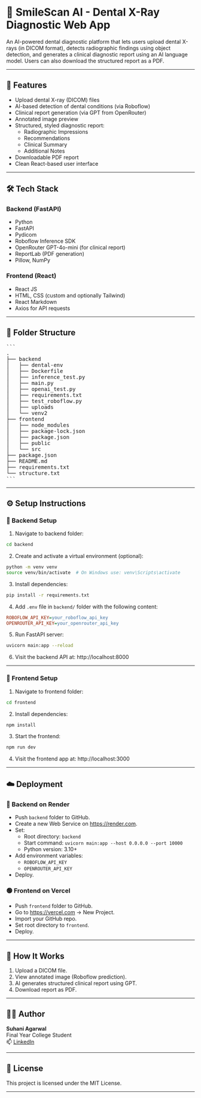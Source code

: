 # 🦷 SmileScan AI - Dental X-Ray Diagnostic Web App

An AI-powered dental diagnostic platform that lets users upload dental X-rays (in DICOM format), detects radiographic findings using object detection, and generates a clinical diagnostic report using an AI language model. Users can also download the structured report as a PDF.

---

## 🚀 Features

- Upload dental X-ray (DICOM) files
- AI-based detection of dental conditions (via Roboflow)
- Clinical report generation (via GPT from OpenRouter)
- Annotated image preview
- Structured, styled diagnostic report:
  - Radiographic Impressions
  - Recommendations
  - Clinical Summary
  - Additional Notes
- Downloadable PDF report
- Clean React-based user interface

---

## 🛠️ Tech Stack

### Backend (FastAPI)
- Python
- FastAPI
- Pydicom
- Roboflow Inference SDK
- OpenRouter GPT-4o-mini (for clinical report)
- ReportLab (PDF generation)
- Pillow, NumPy

### Frontend (React)
- React JS
- HTML, CSS (custom and optionally Tailwind)
- React Markdown
- Axios for API requests

---

## 📁 Folder Structure

<pre>```
.
├── backend
│   ├── dental-env
│   ├── Dockerfile
│   ├── inference_test.py
│   ├── main.py
│   ├── openai_test.py
│   ├── requirements.txt
│   ├── test_roboflow.py
│   ├── uploads
│   └── venv2
├── frontend
│   ├── node_modules
│   ├── package-lock.json
│   ├── package.json
│   ├── public
│   └── src
├── package.json
├── README.md
├── requirements.txt
└── structure.txt
```
</pre>

---

## ⚙️ Setup Instructions

### 🔧 Backend Setup

1. Navigate to backend folder:

```bash
cd backend
```

2. Create and activate a virtual environment (optional):

```bash
python -m venv venv
source venv/bin/activate  # On Windows use: venv\Scripts\activate
```

3. Install dependencies:

```bash
pip install -r requirements.txt
```

4. Add `.env` file in `backend/` folder with the following content:

```ini
ROBOFLOW_API_KEY=your_roboflow_api_key
OPENROUTER_API_KEY=your_openrouter_api_key
```

5. Run FastAPI server:

```bash
uvicorn main:app --reload
```

6. Visit the backend API at: http://localhost:8000

---

### 🎨 Frontend Setup

1. Navigate to frontend folder:

```bash
cd frontend
```

2. Install dependencies:

```bash
npm install
```

3. Start the frontend:

```bash
npm run dev
```

4. Visit the frontend app at: http://localhost:3000

---

## ☁️ Deployment

### 🔷 Backend on Render

- Push `backend` folder to GitHub.
- Create a new Web Service on https://render.com.
- Set:
  - Root directory: `backend`
  - Start command: `uvicorn main:app --host 0.0.0.0 --port 10000`
  - Python version: 3.10+
- Add environment variables:
  - `ROBOFLOW_API_KEY`
  - `OPENROUTER_API_KEY`
- Deploy.

### 🟢 Frontend on Vercel

- Push `frontend` folder to GitHub.
- Go to https://vercel.com → New Project.
- Import your GitHub repo.
- Set root directory to `frontend`.
- Deploy.

---

## 🧪 How It Works

1. Upload a DICOM file.
2. View annotated image (Roboflow prediction).
3. AI generates structured clinical report using GPT.
4. Download report as PDF.

---


## 🙋‍♀️ Author

**Suhani Agarwal**  
Final Year College Student  
📫 [LinkedIn](https://www.linkedin.com/in/suhanisagarwal) 

---

## 📜 License

This project is licensed under the MIT License.

---


